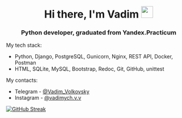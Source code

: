<h1 align="center">Hi there, I'm Vadim
<img src="https://github.com/blackcater/blackcater/raw/main/images/Hi.gif" height="32"/></h1>
<h3 align="center">Python developer, graduated from Yandex.Practicum </h3>


My tech stack:

- Python, Django, PostgreSQL, Gunicorn, Nginx, REST API, Docker, Postman
- HTML, SQLite, MySQL, Bootstrap, Redoc, Git, GitHub, unittest

My contacts:

- Telegram - <a href="https://t.me/vadim_volkovsky" target="_blank">@Vadim_Volkovsky</a> 
- Instagram - <a href="https://www.instagram.com/vadimych.v.v/" target="_blank">@vadimych.v.v</a>



[![GitHub Streak](https://streak-stats.demolab.com/?user=VadimVolkovsky)](https://git.io/streak-stats)
